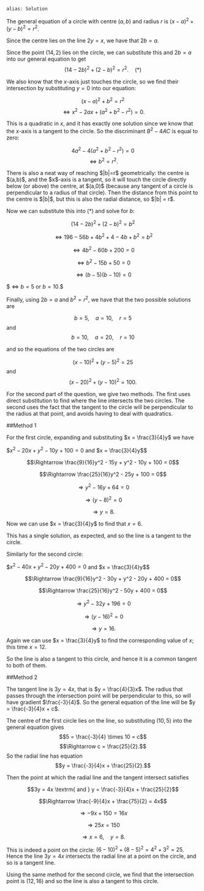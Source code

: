 ````
alias: Solution
````

The general equation of a circle with centre $(a,b)$ and radius $r$ is $(x - a)^2 + (y - b)^2 = r^2$.

Since the centre lies on the line $2y = x$, we have that $2b = a$.

Since the point $(14,2)$ lies on the circle, we can substitute this and $2b = a$ into our general equation to get $$(14 - 2b)^2 + (2 - b)^2 = r^2. \quad (\ast)$$

We also know that the $x$-axis just touches the circle, so we find their intersection by substituting $y = 0$ into our equation:

$$(x - a)^2 + b^2 = r^2$$
$$\iff x^2 - 2ax + (a^2 + b^2 - r^2) = 0.$$

This is a quadratic in $x$, and it has exactly one solution since we know that the $x$-axis is a tangent to the circle. So the discriminant $B^2 - 4AC$ is equal to zero:

$$4a^2 - 4(a^2 + b^2 - r^2) = 0$$
$$\iff b^2 = r^2.$$

<div class="chalk">
There is also a neat way of reaching $|b|=r$ geometrically: the centre is $(a,b)$, and the $x$-axis is a tangent, so it will touch the circle directly below (or above) the centre, at $(a,0)$ (because any tangent of a circle is perpendicular to a radius of that circle). Then the distance from this point to the centre is $|b|$, but this is also the radial distance, so $|b| = r$.
</div>

Now we can substitute this into $(\ast)$ and solve for $b$:

$$(14 - 2b)^2 + (2 - b)^2 = b^2$$

$$\iff 196 - 56b + 4b^2 + 4 - 4b + b^2 = b^2$$

$$\iff 4b^2 - 60b + 200 = 0$$

$$\iff b^2 - 15b + 50 = 0$$

$$\iff (b - 5)(b - 10) = 0$$

$$\iff b = 5$ or $b = 10.$$

Finally, using $2b = a$ and $b^2 = r^2$, we have that the two possible solutions are

$$b = 5, \quad a = 10, \quad r = 5$$ and $$b = 10, \quad a = 20, \quad r = 10$$

and so the equations of the two circles are

$$(x - 10)^2 + (y - 5)^2 = 25$$ and $$(x - 20)^2 + (y - 10)^2 = 100.$$


<div class="chalk">
For the second part of the question, we give two methods. The first uses direct substitution to find where the line intersects the two circles. The second uses the fact that the tangent to the circle will be perpendicular to the radius at that point, and avoids having to deal with quadratics.
</div>

##Method 1

For the first circle, expanding and substituting $x = \frac{3}{4}y$ we have

$$x^2 - 20x + y^2 - 10y + 100 = 0$ and $x = \frac{3}{4}y$$

$$\Rightarrow \frac{9}{16}y^2 - 15y + y^2 - 10y + 100 = 0$$

$$\Rightarrow \frac{25}{16}y^2 - 25y + 100 = 0$$

$$\Rightarrow y^2 - 16y + 64 = 0$$

$$\Rightarrow (y - 8)^2 = 0$$

$$\Rightarrow y = 8.$$

Now we can use $x = \frac{3}{4}y$ to find that $x = 6$.

This has a single solution, as expected, and so the line is a tangent to the circle.

Similarly for the second circle:

$$x^2 - 40x + y^2 - 20y + 400 = 0$ and $x = \frac{3}{4}y$$

$$\Rightarrow \frac{9}{16}y^2 - 30y + y^2 - 20y + 400 = 0$$

$$\Rightarrow \frac{25}{16}y^2 - 50y + 400 = 0$$

$$\Rightarrow y^2 - 32y + 196 = 0$$

$$\Rightarrow (y - 16)^2 = 0$$

$$\Rightarrow y = 16.$$

Again we can use $x = \frac{3}{4}y$ to find the corresponding value of $x$; this time $x = 12$.

So the line is also a tangent to this circle, and hence it is a common tangent to both of them.


##Method 2

The tangent line is $3y = 4x$, that is $y = \frac{4}{3}x$. The radius that passes through the intersection point will be perpendicular to this, so will have gradient $\frac{-3}{4}$. So the general equation of the line will be $y = \frac{-3}{4}x + c$.

The centre of the first circle lies on the line, so substituting $(10,5)$ into the general equation gives
$$5 = \frac{-3}{4} \times 10 = c$$
$$\Rightarrow c = \frac{25}{2}.$$
So the radial line has equation $$y = \frac{-3}{4}x + \frac{25}{2}.$$

Then the point at which the radial line and the tangent intersect satisfies

$$3y = 4x \textrm{ and } y = \frac{-3}{4}x + \frac{25}{2}$$

$$\Rightarrow \frac{-9}{4}x + \frac{75}{2} = 4x$$

$$\Rightarrow -9x + 150 = 16x$$

$$\Rightarrow 25x = 150$$

$$\Rightarrow x = 6, \quad y = 8.$$

This is indeed a point on the circle: $(6 - 10)^2 + (8 - 5)^2 = 4^2 + 3^2 = 25$. Hence the line $3y = 4x$ intersects the radial line at a point on the circle, and so is a tangent line.

Using the same method for the second circle, we find that the intersection point is $(12,16)$ and so the line is also a tangent to this circle.
